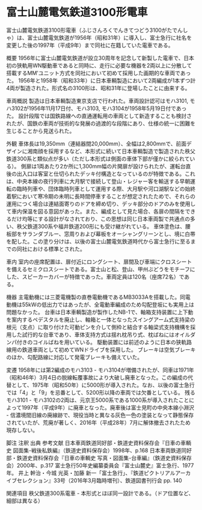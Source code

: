 # 富士山麓電気鉄道3100形電車

富士山麓電気鉄道3100形電車（ふじさんろくでんきてつどう3100がたでんしゃ）は、富士山麓電気鉄道が1956年（昭和31年）に導入し、富士急行に社名を変更した後の1997年（平成9年）まで同社に在籍していた電車である。

概要
1956年に富士山麓電気鉄道が設立30周年を記念して新製した電車で、日本初の狭軌用WN駆動車であると同時に、走行に必要な機器を2両以上に分散して搭載するMM'ユニット方式を同社において初めて採用した画期的な車両であった。
1956年と1958年（昭和33年）に日本車輌製造において2両編成が1本ずつ計4両が製造された。形式名の3100形は、昭和31年に登場したことに由来する。

車両概説
製造は日本車輌製造東京支店で行われた。車両設計認可はモハ3101, モハ3102が1956年11月17日付、モハ3103, モハ3104が1958年5月19日付であった。
設計段階では国鉄路線への直通運転用の車両として新造することも検討されたが、国鉄の車両が技術的な発展の過渡的な段階にあり、仕様の統一に困難を生じることから見送られた。

外観
車体長は19,350mm（連結器間20,000mm）、全幅は2,800mmで、前面デザインに湘南顔を採用するなど、本形式に続いて日本車輌製造で製造された秩父鉄道300系と類似点が多い（ただし本形式は側面の車体下部が僅かに絞られている）。
側扉は1両あたり2か所に1,300mm幅の片開扉が設けられたが、運転台直後の出入口は客室と仕切られたデッキ付構造となっているのが特徴である。これは、中央本線の夜行列車に大月駅で接続して登山・レジャー客を輸送する早朝運転の臨時列車や、団体臨時列車として運用する際、大月駅や河口湖駅などの始終着駅において寒冷期の未明に長時間停車することが想定されたためで、それらの運用につく場合は連結面寄りのドアを締め切り、デッキ部分のドアのみを使用して車内保温を図る意図があった。また、編成として見た場合、各扉の間隔をできるだけ均等にする設計がなされており、この思想は同じ日本車両製で共通点の多い、秩父鉄道300系や福井鉄道200形にも受け継がれている。
車体塗色は、腰板部をサランダブルー、窓周りおよび幕板をオーシャングリーンとし、境に白帯を配した。この塗り分けは、以後の富士山麓電気鉄道時代から富士急行に至るまでの同社における標準とされた。

車内
室内の座席配置は、扉付近にロングシート、扉間及び車端にクロスシートを備えるセミクロスシートである。富士山と松、登山、甲州ぶどうをモチーフにした、スピーカーカバーが特徴であった。車両定員は120名（座席72名）である。

機器
主電動機には三菱電機製の直巻電動機であるMB3033Aを搭載した。同電動機は55kWの低出力ではあったが、全電動車編成のため勾配登坂にも実用上は問題なかった。
台車は日本車輌製造が製作したNB-1で、軸箱支持装置に上下動を案内するペデスタルを廃止し、軸箱と一体となったスイングアーム式支持梁の根元（支点）に取り付けた可動ピンを介して側枠と結合する軸梁式支持機構を採用した試行的な台車であり、車体支持方式は揺れ枕吊り式、枕ばねにはオイルダンパ付きのコイルばねを用いている。
駆動装置には前述のように日本の狭軌路線用の鉄道車両として初めてWNドライブを採用した。
ブレーキは空気ブレーキのほか、勾配路線に対応して発電ブレーキも備えていた。

変遷
1958年には第2編成のモハ3103 - モハ3104が増備されたが、同車は1971年（昭和46年）3月4日の脱線転覆事故により大破し廃車となった。この編成の代替として、1975年（昭和50年）に5000形が導入された。なお、以後の富士急行では「4」と「9」を忌番として、5200形以降の車両では欠番としている。
残るモハ3101 - モハ3102の2両は、元京王5000系である1000系が導入されたことによって1997年（平成9年）に廃車となった。廃車後は富士見町の中央本線小淵沢 - 信濃境間旧線の廃線跡で、現役当時と異なる灰色一色の塗装となって静態保存されていたが、荒廃が著しく、2016年（平成28年）7月に解体撤去されたため現存しない。

脚注
注釈
出典
参考文献
日本車両鉄道同好部・鉄道史資料保存会『日車の車輌史 図面集-戦後私鉄編』（鉄道史資料保存会）1998年、p.168
日本車両鉄道同好部・鉄道史資料保存会『日車の車輌史 写真・図面集-台車編』（鉄道史資料保存会）2000年、p.317
富士急行50年史編纂委員会『富士山麓史』富士急行、1977年。 
井上 幹治・今城 光英・加藤 新一「富士急行」、『鉄道ピクトリアルアーカイブセレクション』33号（2016年3月臨時増刊）、鉄道図書刊行会 pp. 140

関連項目
秩父鉄道300系電車 - 本形式とほぼ同一設計である。（ドア位置など、細部は異なる）